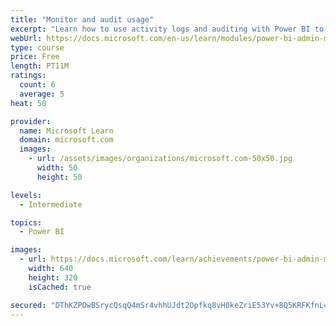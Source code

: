 ```yaml
---
title: "Monitor and audit usage"
excerpt: "Learn how to use activity logs and auditing with Power BI to monitor and inspect user activity in a Power BI environment."
webUrl: https://docs.microsoft.com/en-us/learn/modules/power-bi-admin-monitor/
type: course
price: Free
length: PT11M
ratings:
  count: 6
  average: 5
heat: 50

provider:
  name: Microsoft Learn
  domain: microsoft.com
  images:
    - url: /assets/images/organizations/microsoft.com-50x50.jpg
      width: 50
      height: 50

levels:
  - Intermediate

topics:
  - Power BI

images:
  - url: https://docs.microsoft.com/learn/achievements/power-bi-admin-monitor-social.png
    width: 640
    height: 320
    isCached: true

secured: "DThKZPOwBSrycQsqQ4mSr4vhhUJdt2Opfkq8vH0keZriE53Yv+8Q5KRFKfnL41THAk1RuTjdArRRpQClF8XVZyqiPgqHtO5rYcXvmGPxwKaTKyq0UBeAQX0T8VHpe90F3NIomcU4wbkX0AmPGV6GgmTpNkH8Vk8vjKN9PLs6O2PNd1UUlnZp1Gm0k728Qr3osmY2ndsEF+g06WX18r8oApJwZryOrCBwb0DV/eG3bbjxtH9E2ZY4ZQd+y0vJag4ylrRlXBHZXuSd4VMK+9e71DjmWUH1I/lzvs/ToHKvvk55cjpYX/y6rFp/kLpZG1LOk/N9QK5pDsSNJ8vh7tzWeHyR4i2D1FbFc5HOLQNQ4MrkopM9JRptyuggdRfWcWvu1QFF8cziKF5qW2LwQ5JjiA==;z/cVTEhsKBsmKlN3898puA=="
---
```


